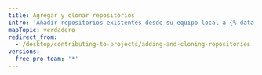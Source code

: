 ```yaml
---
title: Agregar y clonar repositorios
intro: 'Añadir repositorios existentes desde su equipo local a {% data variables.product.prodname_desktop %}o clonar repositorios desde {% data variables.product.product_name %}.'
mapTopic: verdadero
redirect_from:
  - /desktop/contributing-to-projects/adding-and-cloning-repositories
versions:
  free-pro-team: '*'
---
```



